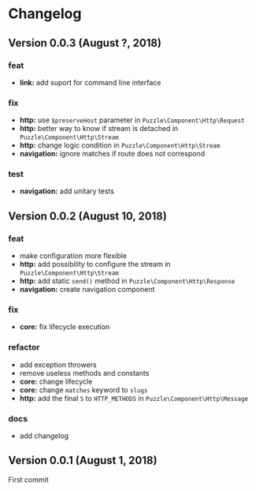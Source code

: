 # Changelog

Version 0.0.3 (August ?, 2018)
------------------------------

### feat

 - **link:** add suport for command line interface

### fix

 - **http:** use `$preserveHost` parameter in `Puzzle\Component\Http\Request`
 - **http:** better way to know if stream is detached in `Puzzle\Component\Http\Stream`
 - **http:** change logic condition in `Puzzle\Component\Http\Stream`
 - **navigation:** ignore matches if route does not correspond

### test

 - **navigation:** add unitary tests

Version 0.0.2 (August 10, 2018)
-------------------------------

### feat

 - make configuration more flexible
 - **http:** add possibility to configure the stream in `Puzzle\Component\Http\Stream`
 - **http:** add static `send()` method in `Puzzle\Component\Http\Response`
 - **navigation:** create navigation component

### fix

 - **core:** fix lifecycle execution

### refactor

 - add exception throwers
 - remove useless methods and constants
 - **core:** change lifecycle
 - **core:** change `matches` keyword to `slugs`
 - **http:** add the final `S` to `HTTP_METHODS` in `Puzzle\Component\Http\Message`

### docs

 - add changelog

Version 0.0.1 (August 1, 2018)
------------------------------

First commit